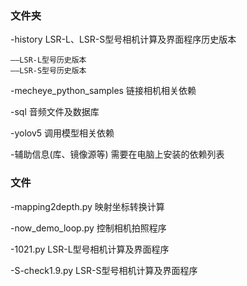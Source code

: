 ### 文件夹

-history			LSR-L、LSR-S型号相机计算及界面程序历史版本

	——LSR-L型号历史版本
	——LSR-S型号历史版本

-mecheye_python_samples 	链接相机相关依赖

-sql			音频文件及数据库

-yolov5			调用模型相关依赖

-辅助信息(库、镜像源等)	需要在电脑上安装的依赖列表

### 文件

-mapping2depth.py		映射坐标转换计算

-now_demo_loop.py		控制相机拍照程序

-1021.py			LSR-L型号相机计算及界面程序

-S-check1.9.py		LSR-S型号相机计算及界面程序